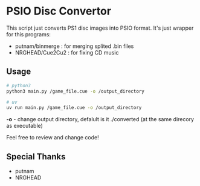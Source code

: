 # PSIO Disc Convertor

This script just converts PS1 disc images into PSIO format.
It's just wrapper for this programs:

- putnam/binmerge : for merging splited .bin files
- NRGHEAD/Cue2Cu2 : for fixing CD music

## Usage
```bash 
# python3
python3 main.py /game_file.cue -o /output_directory

# uv
uv run main.py /game_file.cue -o /output_directory

```
**-o** - change output directory, defalult is it ./converted (at the same direcory as executable)


Feel free to review and change code!

## Special Thanks

- putnam
- NRGHEAD
